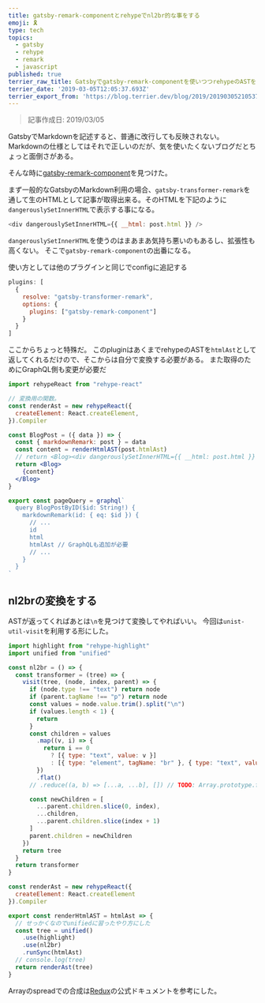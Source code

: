 ```yaml
---
title: gatsby-remark-componentとrehypeでnl2br的な事をする
emoji: 🎗
type: tech
topics:
  - gatsby
  - rehype
  - remark
  - javascript
published: true
terrier_raw_title: Gatsbyでgatsby-remark-componentを使いつつrehypeのASTをいじくってnl2br的な事をする
terrier_date: '2019-03-05T12:05:37.693Z'
terrier_export_from: 'https://blog.terrier.dev/blog/2019/20190305210537-rehype-ast-nl2br'
---
```


> 記事作成日: 2019/03/05

GatsbyでMarkdownを記述すると、普通に改行しても反映されない。Markdownの仕様としてはそれで正しいのだが、気を使いたくないブログだとちょっと面倒さがある。

そんな時に[gatsby-remark-component](https://www.gatsbyjs.org/packages/gatsby-remark-component/)を見つけた。


まず一般的なGatsbyのMarkdown利用の場合、`gatsby-transformer-remark`を通して生のHTMLとして記事が取得出来る。そのHTMLを下記のように`dangerouslySetInnerHTML`で表示する事になる。

```js
<div dangerouslySetInnerHTML={{ __html: post.html }} />
```

`dangerouslySetInnerHTML`を使うのはまあまあ気持ち悪いのもあるし、拡張性も高くない。
そこで`gatsby-remark-component`の出番になる。

使い方としては他のプラグインと同じでconfigに追記する

```js
plugins: [
  {
    resolve: "gatsby-transformer-remark",
    options: {
      plugins: ["gatsby-remark-component"]
    }
  }
]
```

ここからちょっと特殊だ。
このpluginはあくまでrehypeのASTを`htmlAst`として返してくれるだけので、そこからは自分で変換する必要がある。
また取得のためにGraphQL側も変更が必要だ

```jsx
import rehypeReact from "rehype-react"

// 変換用の関数。
const renderAst = new rehypeReact({
  createElement: React.createElement,
}).Compiler

const BlogPost = ({ data }) => {
  const { markdownRemark: post } = data
  const content = renderHtmlAST(post.htmlAst)
  // return <Blog><div dangerouslySetInnerHTML={{ __html: post.html }} /></Blog>
  return <Blog>
    {content}
  </Blog>
}

export const pageQuery = graphql`
  query BlogPostByID($id: String!) {
    markdownRemark(id: { eq: $id }) {
      // ...
      id
      html
      htmlAst // GraphQLも追加が必要
      // ...
    }
  }
`
```


## nl2brの変換をする

ASTが返ってくればあとは`\n`を見つけて変換してやればいい。
今回は`unist-util-visit`を利用する形にした。

```jsx
import highlight from "rehype-highlight"
import unified from "unified"

const nl2br = () => {
  const transformer = (tree) => {
    visit(tree, (node, index, parent) => {
      if (node.type !== "text") return node
      if (parent.tagName !== "p") return node
      const values = node.value.trim().split("\n")
      if (values.length < 1) {
        return
      }
      const children = values
        .map((v, i) => {
          return i == 0
            ? [{ type: "text", value: v }]
            : [{ type: "element", tagName: "br" }, { type: "text", value: v }]
        })
        .flat()
      // .reduce((a, b) => [...a, ...b], []) // TODO: Array.prototype.flat

      const newChildren = [
        ...parent.children.slice(0, index),
        ...children,
        ...parent.children.slice(index + 1)
      ]
      parent.children = newChildren
    })
    return tree
  }
  return transformer
}

const renderAst = new rehypeReact({
  createElement: React.createElement
}).Compiler

export const renderHtmlAST = htmlAst => {
  // せっかくなのでunifiedに習ったやり方にした
  const tree = unified()
    .use(highlight)
    .use(nl2br)
    .runSync(htmlAst)
  // console.log(tree)
  return renderAst(tree)
}

```

Arrayのspreadでの合成は[Redux](https://redux.js.org/recipes/structuring-reducers/immutable-update-patterns#inserting-and-removing-items-in-arrays)の公式ドキュメントを参考にした。
